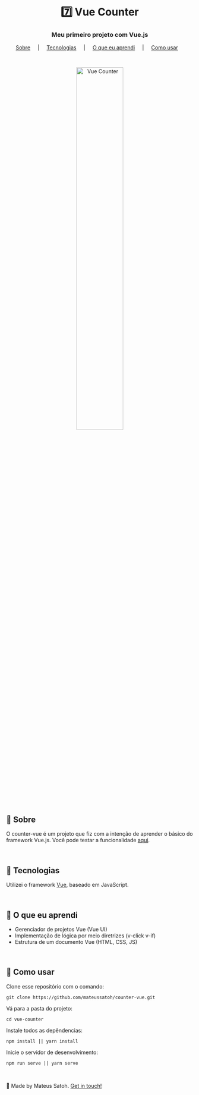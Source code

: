 


<h1 align="center"> 7️⃣ Vue Counter</h1>

<h3 align="center">Meu primeiro projeto com Vue.js</h3>

<p align="center">
  <a href="#techs">Sobre</a> &nbsp;&nbsp;&nbsp; | &nbsp;&nbsp;&nbsp;
  <a href="#techs">Tecnologias</a> &nbsp;&nbsp;&nbsp; | &nbsp;&nbsp;&nbsp; 
  <a href="#learn">O que eu aprendi</a> &nbsp;&nbsp;&nbsp; | &nbsp;&nbsp;&nbsp; 
  <a href="#use">Como usar</a> &nbsp;&nbsp;&nbsp; 
</p>

<br>

<p align="center">
  <img src="https://user-images.githubusercontent.com/60144554/99734656-f09f3900-2aa1-11eb-8fac-a661c2bce7c2.gif" alt="Vue Counter" height="50%" width="50%"/>
</p>

<br>

<h2 id="techs">👀 Sobre </h2>

O counter-vue é um projeto que fiz com a intenção de aprender o básico do framework Vue.js.
Você pode testar a funcionalidade [aqui](https://counter-vuejs.netlify.app/).

<br>

<h2 id="techs">🚀 Tecnologias </h2>

Utilizei o framework [Vue](https://vuejs.org/), baseado em JavaScript.

<br>

<h2 id="learn">🤔 O que eu aprendi</h2>

- Gerenciador de projetos Vue (Vue UI)
- Implementação de lógica por meio diretrizes (v-click v-if)
- Estrutura de um documento Vue (HTML, CSS, JS)

<br>

<h2 id="use">🔨 Como usar </h2>

Clone esse repositório com o comando:
```
git clone https://github.com/mateussatoh/counter-vue.git
```

Vá para a pasta do projeto:
```
cd vue-counter
```

Instale todos as depêndencias:
```
npm install || yarn install 
```

Inicie o servidor de desenvolvimento:
```
npm run serve || yarn serve
```

<br>

👋 Made by Mateus Satoh. 
[Get in touch!](https://www.linkedin.com/in/mateussatoh/)

